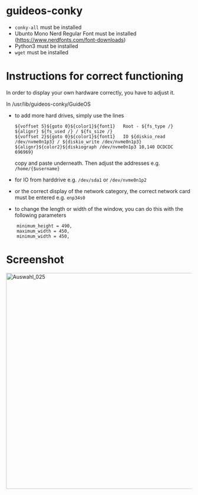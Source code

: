# guideos-conky

- `conky-all` must be installed
- Ubunto Mono Nerd Regular Font must be installed (https://www.nerdfonts.com/font-downloads)
- Python3 must be installed
- `wget` must be installed

# Instructions for correct functioning

In order to display your own hardware correctly, you have to adjust it.

In /usr/lib/guideos-conky/GuideOS

- to add more hard drives, simply use the lines

  ```
  ${voffset 5}${goto 0}${color1}${font1}   Root - ${fs_type /} ${alignr} ${fs_used /} / ${fs_size /}  
  ${voffset 2}${goto 0}${color1}${font1}   IO ${diskio_read /dev/nvme0n1p3} / ${diskio_write /dev/nvme0n1p3} ${alignr}${color2}${diskiograph /dev/nvme0n1p3 10,140 DCDCDC 696969}  
  ```
  copy and paste underneath. Then adjust the addresses e.g. `/home/{$username}`

- for IO from harddrive e.g. `/dev/sda1` or `/dev/nvme0n1p2`

- or the correct display of the network category, the correct network card must be entered e.g. `enp34s0`

- to change the length or width of the window, you can do this with the following parameters

```
  	minimum_height = 490,
	maximum_width = 450,
	minimum_width = 450,
```


# Screenshot

<img width="658" height="585" alt="Auswahl_025" src="https://github.com/user-attachments/assets/93972d00-d3d1-4f94-8df5-d6b2a95add63" />
